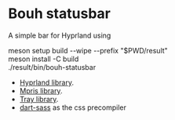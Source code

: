 # Bouh statusbar

A simple bar for Hyprland using  

meson setup build --wipe --prefix "$PWD/result"  
meson install -C build  
./result/bin/bouh-statusbar  

- [Hyprland library](https://aylur.github.io/astal/guide/libraries/hyprland).
- [Mpris library](https://aylur.github.io/astal/guide/libraries/mpris).
- [Tray library](https://aylur.github.io/astal/guide/libraries/tray).
- [dart-sass](https://sass-lang.com/dart-sass/) as the css precompiler
